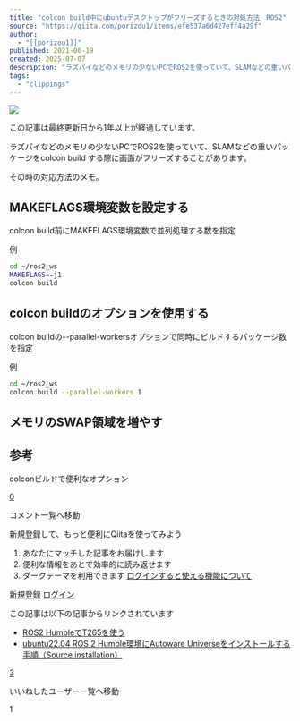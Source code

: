 ```yaml
---
title: "colcon build中にubuntuデスクトップがフリーズするときの対処方法　ROS2"
source: "https://qiita.com/porizou1/items/efe537a6d427eff4a29f"
author:
  - "[[porizou1]]"
published: 2021-06-19
created: 2025-07-07
description: "ラズパイなどのメモリの少ないPCでROS2を使っていて、SLAMなどの重いパッケージをcolcon build する際に画面がフリーズすることがあります。 その時の対応方法のメモ。 MAKEFLAGS環境変数を設定する colcon build前にMAKEFLAGS環境変..."
tags:
  - "clippings"
---
```

![](https://relay-dsp.ad-m.asia/dmp/sync/bizmatrix?pid=c3ed207b574cf11376&d=x18o8hduaj&uid=)

この記事は最終更新日から1年以上が経過しています。

ラズパイなどのメモリの少ないPCでROS2を使っていて、SLAMなどの重いパッケージをcolcon build する際に画面がフリーズすることがあります。

その時の対応方法のメモ。

## MAKEFLAGS環境変数を設定する

colcon build前にMAKEFLAGS環境変数で並列処理する数を指定

例

```bash
cd ~/ros2_ws
MAKEFLAGS=-j1
colcon build
```

## colcon buildのオプションを使用する

colcon buildの--parallel-workersオプションで同時にビルドするパッケージ数を指定

例

```bash
cd ~/ros2_ws
colcon build --parallel-workers 1
```

## メモリのSWAP領域を増やす

## 参考

colconビルドで便利なオプション

[0](https://qiita.com/porizou1/items/#comments)

コメント一覧へ移動

新規登録して、もっと便利にQiitaを使ってみよう

1. あなたにマッチした記事をお届けします
2. 便利な情報をあとで効率的に読み返せます
3. ダークテーマを利用できます
[ログインすると使える機能について](https://help.qiita.com/ja/articles/qiita-login-user)

[新規登録](https://qiita.com/signup?callback_action=login_or_signup&redirect_to=%2Fporizou1%2Fitems%2Fefe537a6d427eff4a29f&realm=qiita) [ログイン](https://qiita.com/login?callback_action=login_or_signup&redirect_to=%2Fporizou1%2Fitems%2Fefe537a6d427eff4a29f&realm=qiita)

この記事は以下の記事からリンクされています

- [ROS2 HumbleでT265を使う](https://qiita.com/sfc_nakanishi_lab/items/c0e326686cb2b2eaaed2)
- [ubuntu22.04 ROS 2 Humble環境にAutoware Universeをインストールする手順（Source installation）](https://qiita.com/porizou1/items/c9384aaa5fbe1125bf20)

[3](https://qiita.com/porizou1/items/efe537a6d427eff4a29f/likers)

いいねしたユーザー一覧へ移動

1